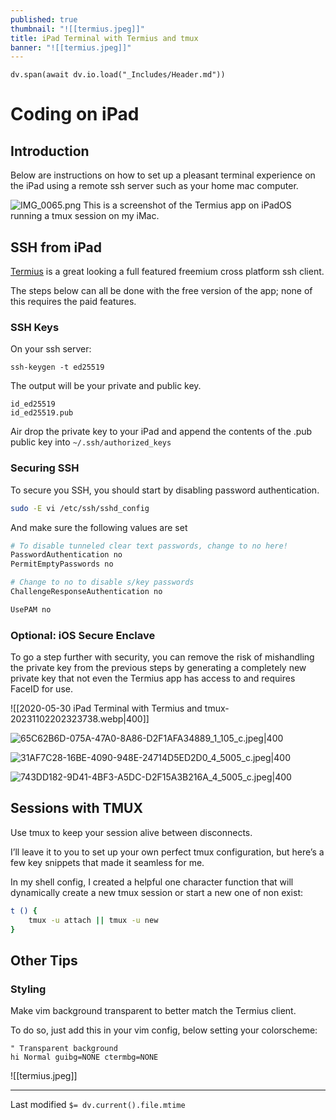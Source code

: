```yaml
---
published: true
thumbnail: "![[termius.jpeg]]"
title: iPad Terminal with Termius and tmux
banner: "![[termius.jpeg]]"
---
```

```dataviewjs
dv.span(await dv.io.load("_Includes/Header.md"))
```
# Coding on iPad

## Introduction
Below are instructions on how to set up a pleasant terminal experience on the iPad using a remote ssh server such as your home mac computer.

![IMG_0065.png](https://images.squarespace-cdn.com/content/v1/5a8687cad74cff1e0c22bf3b/1590879316899-F1OGU7I6IQD9WEAKTR7O/IMG_0065.png)
This is a screenshot of the Termius app on iPadOS running a tmux session on my iMac.

## SSH from iPad

[Termius](https://termius.com/) is a great looking a full featured freemium cross platform ssh client.

The steps below can all be done with the free version of the app; none of this requires the paid features.

### SSH Keys

On your ssh server:

```
ssh-keygen -t ed25519
```

The output will be your private and public key.

```
id_ed25519
id_ed25519.pub
```

Air drop the private key to your iPad and append the contents of the .pub public key into `~/.ssh/authorized_keys`

### Securing SSH
To secure you SSH, you should start by disabling password authentication.

```bash
sudo -E vi /etc/ssh/sshd_config
```

And make sure the following values are set

```sh
# To disable tunneled clear text passwords, change to no here!
PasswordAuthentication no
PermitEmptyPasswords no

# Change to no to disable s/key passwords
ChallengeResponseAuthentication no

UsePAM no
```

### Optional: iOS Secure Enclave

To go a step further with security, you can remove the risk of mishandling the private key from the previous steps by generating a completely new private key that not even the Termius app has access to and requires FaceID for use.

![[2020-05-30 iPad Terminal with Termius and tmux-20231102202323738.webp|400]]


![65C62B6D-075A-47A0-8A86-D2F1AFA34889_1_105_c.jpeg|400](https://images.squarespace-cdn.com/content/v1/5a8687cad74cff1e0c22bf3b/1590897514388-CTTI73DSCW69V7ODAYFW/65C62B6D-075A-47A0-8A86-D2F1AFA34889_1_105_c.jpeg)

![31AF7C28-16BE-4090-948E-24714D5ED2D0_4_5005_c.jpeg|400](https://images.squarespace-cdn.com/content/v1/5a8687cad74cff1e0c22bf3b/1590897413721-MISYJHE8OMWQ5RJG6VS8/31AF7C28-16BE-4090-948E-24714D5ED2D0_4_5005_c.jpeg)

![743DD182-9D41-4BF3-A5DC-D2F15A3B216A_4_5005_c.jpeg|400](https://images.squarespace-cdn.com/content/v1/5a8687cad74cff1e0c22bf3b/1590897364743-OGWNUN8N7FZ5YGX7PAJ4/743DD182-9D41-4BF3-A5DC-D2F15A3B216A_4_5005_c.jpeg)

## Sessions with TMUX
Use tmux to keep your session alive between disconnects.

I’ll leave it to you to set up your own perfect tmux configuration, but here’s a few key snippets that made it seamless for me.

In my shell config, I created a helpful one character function that will dynamically create a new tmux session or start a new one of non exist:

```sh
t () {
	tmux -u attach || tmux -u new
}
```

## Other Tips
### Styling
Make vim background transparent to better match the Termius client.

To do so, just add this in your vim config, below setting your colorscheme:

```vim
" Transparent background
hi Normal guibg=NONE ctermbg=NONE
```



![[termius.jpeg]]

---
Last modified `$= dv.current().file.mtime`
